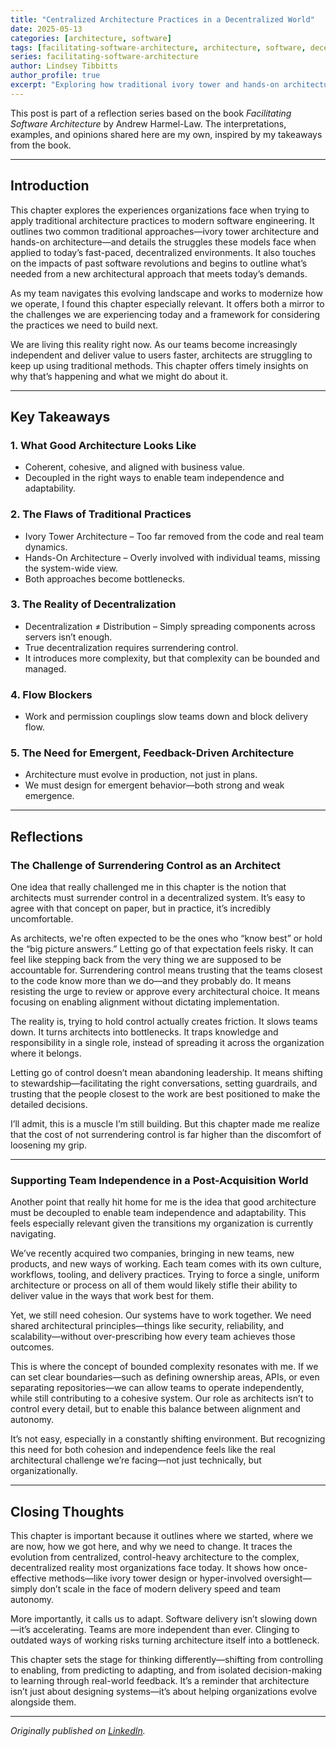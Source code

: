 ```yaml
---
title: "Centralized Architecture Practices in a Decentralized World"
date: 2025-05-13
categories: [architecture, software]
tags: [facilitating-software-architecture, architecture, software, decentralization]
series: facilitating-software-architecture
author: Lindsey Tibbitts
author_profile: true
excerpt: "Exploring how traditional ivory tower and hands-on architecture approaches struggle in modern decentralized environments, and why architects must surrender control to enable team autonomy."
---
```


This post is part of a reflection series based on the book *Facilitating Software Architecture* by Andrew Harmel-Law. The interpretations, examples, and opinions shared here are my own, inspired by my takeaways from the book.

---

## Introduction

This chapter explores the experiences organizations face when trying to apply traditional architecture practices to modern software engineering. It outlines two common traditional approaches—ivory tower architecture and hands-on architecture—and details the struggles these models face when applied to today’s fast-paced, decentralized environments. It also touches on the impacts of past software revolutions and begins to outline what’s needed from a new architectural approach that meets today’s demands.

As my team navigates this evolving landscape and works to modernize how we operate, I found this chapter especially relevant. It offers both a mirror to the challenges we are experiencing today and a framework for considering the practices we need to build next.

We are living this reality right now. As our teams become increasingly independent and deliver value to users faster, architects are struggling to keep up using traditional methods. This chapter offers timely insights on why that’s happening and what we might do about it.

---

## Key Takeaways

### 1. What Good Architecture Looks Like
- Coherent, cohesive, and aligned with business value.
- Decoupled in the right ways to enable team independence and adaptability.

### 2. The Flaws of Traditional Practices
- Ivory Tower Architecture – Too far removed from the code and real team dynamics.
- Hands-On Architecture – Overly involved with individual teams, missing the system-wide view.
- Both approaches become bottlenecks.

### 3. The Reality of Decentralization
- Decentralization ≠ Distribution – Simply spreading components across servers isn’t enough.
- True decentralization requires surrendering control.
- It introduces more complexity, but that complexity can be bounded and managed.

### 4. Flow Blockers
- Work and permission couplings slow teams down and block delivery flow.

### 5. The Need for Emergent, Feedback-Driven Architecture
- Architecture must evolve in production, not just in plans.
- We must design for emergent behavior—both strong and weak emergence.

---

## Reflections

### The Challenge of Surrendering Control as an Architect

One idea that really challenged me in this chapter is the notion that architects must surrender control in a decentralized system. It’s easy to agree with that concept on paper, but in practice, it’s incredibly uncomfortable.

As architects, we're often expected to be the ones who “know best” or hold the “big picture answers.” Letting go of that expectation feels risky. It can feel like stepping back from the very thing we are supposed to be accountable for. Surrendering control means trusting that the teams closest to the code know more than we do—and they probably do. It means resisting the urge to review or approve every architectural choice. It means focusing on enabling alignment without dictating implementation.

The reality is, trying to hold control actually creates friction. It slows teams down. It turns architects into bottlenecks. It traps knowledge and responsibility in a single role, instead of spreading it across the organization where it belongs.

Letting go of control doesn’t mean abandoning leadership. It means shifting to stewardship—facilitating the right conversations, setting guardrails, and trusting that the people closest to the work are best positioned to make the detailed decisions.

I’ll admit, this is a muscle I’m still building. But this chapter made me realize that the cost of not surrendering control is far higher than the discomfort of loosening my grip.

---

### Supporting Team Independence in a Post-Acquisition World

Another point that really hit home for me is the idea that good architecture must be decoupled to enable team independence and adaptability. This feels especially relevant given the transitions my organization is currently navigating.

We’ve recently acquired two companies, bringing in new teams, new products, and new ways of working. Each team comes with its own culture, workflows, tooling, and delivery practices. Trying to force a single, uniform architecture or process on all of them would likely stifle their ability to deliver value in the ways that work best for them.

Yet, we still need cohesion. Our systems have to work together. We need shared architectural principles—things like security, reliability, and scalability—without over-prescribing how every team achieves those outcomes.

This is where the concept of bounded complexity resonates with me. If we can set clear boundaries—such as defining ownership areas, APIs, or even separating repositories—we can allow teams to operate independently, while still contributing to a cohesive system. Our role as architects isn’t to control every detail, but to enable this balance between alignment and autonomy.

It’s not easy, especially in a constantly shifting environment. But recognizing this need for both cohesion and independence feels like the real architectural challenge we’re facing—not just technically, but organizationally.

---

## Closing Thoughts

This chapter is important because it outlines where we started, where we are now, how we got here, and why we need to change. It traces the evolution from centralized, control-heavy architecture to the complex, decentralized reality most organizations face today. It shows how once-effective methods—like ivory tower design or hyper-involved oversight—simply don’t scale in the face of modern delivery speed and team autonomy.

More importantly, it calls us to adapt. Software delivery isn’t slowing down—it’s accelerating. Teams are more independent than ever. Clinging to outdated ways of working risks turning architecture itself into a bottleneck.

This chapter sets the stage for thinking differently—shifting from controlling to enabling, from predicting to adapting, and from isolated decision-making to learning through real-world feedback. It’s a reminder that architecture isn’t just about designing systems—it’s about helping organizations evolve alongside them.

---

*Originally published on [LinkedIn](https://www.linkedin.com/pulse/centralized-architecture-practices-decentralized-world-tibbitts-4wucc?trackingId=xIJB2iyWT%2BqphheIxwGzOw%3D%3D&lipi=urn%3Ali%3Apage%3Ad_flagship3_profile_view_base_recent_activity_content_view%3Bl3EtK1K6QJud98JNH1YPFQ%3D%3D).* 